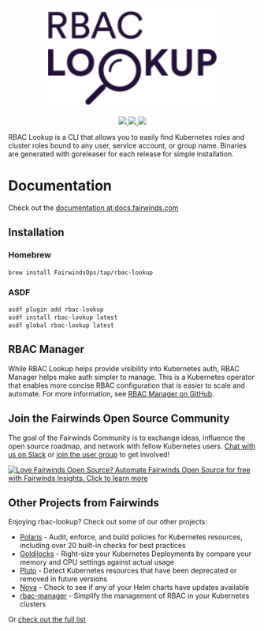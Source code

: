 <div align="center">
    <img src="img/logo.svg" height="200" alt="RBAC Lookup" style="padding-bottom: 20px" />
    <br>
    <a href="https://github.com/FairwindsOps/rbac-lookup/releases">
        <img src="https://img.shields.io/github/v/release/FairwindsOps/rbac-lookup">
    </a>
    <a href="https://goreportcard.com/report/github.com/FairwindsOps/rbac-lookup">
        <img src="https://goreportcard.com/badge/github.com/FairwindsOps/rbac-lookup">
    </a>
    <a href="https://join.slack.com/t/fairwindscommunity/shared_invite/zt-e3c6vj4l-3lIH6dvKqzWII5fSSFDi1g">
      <img src="https://img.shields.io/static/v1?label=Slack&message=Join+our+Community&color=4a154b&logo=slack">
    </a>
</div>

RBAC Lookup is a CLI that allows you to easily find Kubernetes roles and cluster roles bound to any user, service account, or group name. Binaries are generated with goreleaser for each release for simple installation.

# Documentation
Check out the [documentation at docs.fairwinds.com](https://rbac-lookup.docs.fairwinds.com/)

## Installation

### Homebrew
```
brew install FairwindsOps/tap/rbac-lookup
```

### ASDF
```
asdf plugin add rbac-lookup
asdf install rbac-lookup latest
asdf global rbac-lookup latest
```

## RBAC Manager
While RBAC Lookup helps provide visibility into Kubernetes auth, RBAC Manager helps make auth simpler to manage. This is a Kubernetes operator that enables more concise RBAC configuration that is easier to scale and automate. For more information, see [RBAC Manager on GitHub](https://github.com/FairwindsOps/rbac-manager).

<!-- Begin boilerplate -->
## Join the Fairwinds Open Source Community

The goal of the Fairwinds Community is to exchange ideas, influence the open source roadmap,
and network with fellow Kubernetes users.
[Chat with us on Slack](https://join.slack.com/t/fairwindscommunity/shared_invite/zt-e3c6vj4l-3lIH6dvKqzWII5fSSFDi1g)
or
[join the user group](https://www.fairwinds.com/open-source-software-user-group) to get involved!

<a href="https://insights.fairwinds.com/auth/register/">
  <img src="https://www.fairwinds.com/hubfs/Doc_Banners/Fairwinds_OSS_User_Group_740x125_v6.png"
  alt="Love Fairwinds Open Source? Automate Fairwinds Open Source for free with Fairwinds Insights. Click to learn more" />
</a>

## Other Projects from Fairwinds

Enjoying rbac-lookup? Check out some of our other projects:
* [Polaris](https://github.com/FairwindsOps/Polaris) - Audit, enforce, and build policies for Kubernetes resources, including over 20 built-in checks for best practices
* [Goldilocks](https://github.com/FairwindsOps/Goldilocks) - Right-size your Kubernetes Deployments by compare your memory and CPU settings against actual usage
* [Pluto](https://github.com/FairwindsOps/Pluto) - Detect Kubernetes resources that have been deprecated or removed in future versions
* [Nova](https://github.com/FairwindsOps/Nova) - Check to see if any of your Helm charts have updates available
* [rbac-manager](https://github.com/FairwindsOps/rbac-manager) - Simplify the management of RBAC in your Kubernetes clusters

Or [check out the full list](https://www.fairwinds.com/open-source-software?utm_source=rbac-lookup&utm_medium=rbac-lookup&utm_campaign=rbac-lookup)
